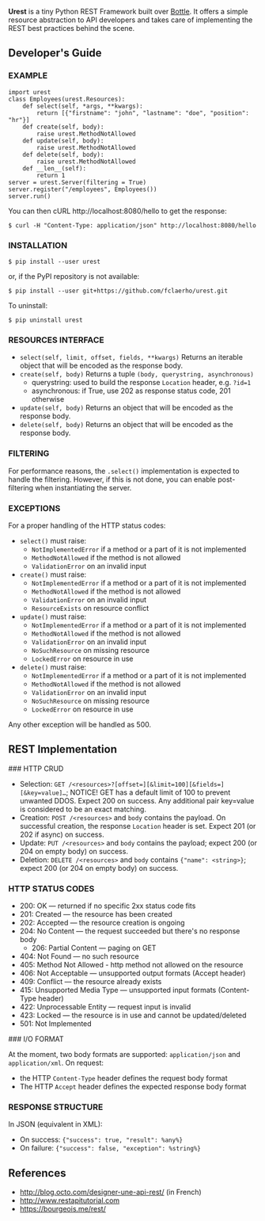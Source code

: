 
**Urest** is a tiny Python REST Framework built over [Bottle](http://bottlepy.org/docs/dev/index.html).
It offers a simple resource abstraction to API developers
and takes care of implementing the REST best practices behind the scene.


Developer's Guide
-----------------

### EXAMPLE

	import urest
	class Employees(urest.Resources):
		def select(self, *args, **kwargs):
			return [{"firstname": "john", "lastname": "doe", "position": "hr"}]
		def create(self, body):
			raise urest.MethodNotAllowed
		def update(self, body):
			raise urest.MethodNotAllowed
		def delete(self, body):
			raise urest.MethodNotAllowed
		def __len__(self):
			return 1
	server = urest.Server(filtering = True)
	server.register("/employees", Employees())
	server.run()

You can then cURL http://localhost:8080/hello to get the response:

	$ curl -H "Content-Type: application/json" http://localhost:8080/hello

### INSTALLATION

	$ pip install --user urest

or, if the PyPI repository is not available:

	$ pip install --user git+https://github.com/fclaerho/urest.git

To uninstall:

	$ pip uninstall urest

### RESOURCES INTERFACE

  * `select(self, limit, offset, fields, **kwargs)`
    Returns an iterable object that will be encoded as the response body.
  * `create(self, body)`
    Returns a tuple `(body, querystring, asynchronous)`
    * querystring: used to build the response `Location` header, e.g. `?id=1`
    * asynchronous: if True, use 202 as response status code, 201 otherwise
  * `update(self, body)`
    Returns an object that will be encoded as the response body.
  * `delete(self, body)`
    Returns an object that will be encoded as the response body.

### FILTERING

For performance reasons, the `.select()` implementation is expected to handle the filtering.
However, if this is not done, you can enable post-filtering when instantiating the server.

### EXCEPTIONS

For a proper handling of the HTTP status codes:

  * `select()` must raise:
    * `NotImplementedError` if a method or a part of it is not implemented
    * `MethodNotAllowed` if the method is not allowed
    * `ValidationError` on an invalid input
  * `create()` must raise:
    * `NotImplementedError` if a method or a part of it is not implemented
    * `MethodNotAllowed` if the method is not allowed
    * `ValidationError` on an invalid input
    * `ResourceExists` on resource conflict
  * `update()` must raise:
    * `NotImplementedError` if a method or a part of it is not implemented
    * `MethodNotAllowed` if the method is not allowed
    * `ValidationError` on an invalid input
    * `NoSuchResource` on missing resource
    * `LockedError` on resource in use
  * `delete()` must raise:
    * `NotImplementedError` if a method or a part of it is not implemented
    * `MethodNotAllowed` if the method is not allowed
    * `ValidationError` on an invalid input
    * `NoSuchResource` on missing resource
    * `LockedError` on resource in use

Any other exception will be handled as 500.


REST Implementation
-------------------

### HTTP CRUD

  * Selection:
    `GET /<resources>?[offset=][&limit=100][&fields=][&key=value]…`;
    NOTICE! GET has a default limit of 100 to prevent unwanted DDOS.
    Expect 200 on success.
    Any additional pair key=value is considered to be an exact matching.
  * Creation:
    `POST /<resources>` and `body` contains the payload.
    On successful creation, the response `Location` header is set.
    Expect 201 (or 202 if async) on success.
  * Update: `PUT /<resources>` and `body` contains the payload;
    expect 200 (or 204 on empty body) on success.
  * Deletion: `DELETE /<resources>` and `body` contains `{"name": <string>}`;
    expect 200 (or 204 on empty body) on success.

### HTTP STATUS CODES

  * 200: OK — returned if no specific 2xx status code fits
  * 201: Created — the resource has been created
  * 202: Accepted — the resource creation is ongoing
  * 204: No Content — the request succeeded but there's no response body
	* 206: Partial Content — paging on GET
  * 404: Not Found — no such resource
  * 405: Method Not Allowed - http method not allowed on the resource
  * 406: Not Acceptable — unsupported output formats (Accept header)
  * 409: Conflict — the resource already exists
  * 415: Unsupported Media Type — unsupported input formats (Content-Type header)
  * 422: Unprocessable Entity — request input is invalid
  * 423: Locked — the resource is in use and cannot be updated/deleted
  * 501: Not Implemented

### I/O FORMAT

At the moment, two body formats are supported: `application/json` and `application/xml`.
On request:
  * the HTTP `Content-Type` header defines the request body format
  * The HTTP `Accept` header defines the expected response body format

### RESPONSE STRUCTURE

In JSON (equivalent in XML):
  * On success: `{"success": true, "result": %any%}`
  * On failure: `{"success": false, "exception": %string%}`


References
----------

  * http://blog.octo.com/designer-une-api-rest/ (in French)
  * http://www.restapitutorial.com
  * https://bourgeois.me/rest/
